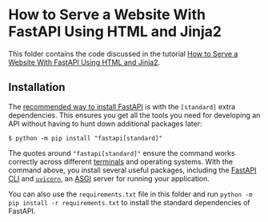 # How to Serve a Website With FastAPI Using HTML and Jinja2

This folder contains the code discussed in the tutorial [How to Serve a Website With FastAPI Using HTML and Jinja2](https://realpython.com/fastapi-jinja2-template/).

## Installation

The [recommended way to install FastAPI](https://realpython.com/get-started-with-fastapi/#install-fastapi-the-right-way) is with the `[standard]` extra dependencies. This ensures you get all the tools you need for developing an API without having to hunt down additional packages later:

```console
$ python -m pip install "fastapi[standard]"
```

The quotes around `"fastapi[standard]"` ensure the command works correctly across different [terminals](https://realpython.com/terminal-commands/) and operating systems. With the command above, you install several useful packages, including the [FastAPI CLI](https://fastapi.tiangolo.com/fastapi-cli/) and [`uvicorn`](https://www.uvicorn.org/), an [ASGI](https://en.wikipedia.org/wiki/Asynchronous_Server_Gateway_Interface) server for running your application.

You can also use the `requirements.txt` file in this folder and run `python -m pip install -r requirements.txt` to install the standard dependencies of FastAPI.
